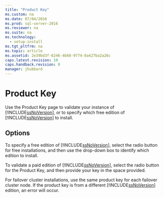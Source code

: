 ```yaml
---
title: "Product Key"
ms.custom: na
ms.date: 07/04/2016
ms.prod: sql-server-2016
ms.reviewer: na
ms.suite: na
ms.technology: 
  - setup-install
ms.tgt_pltfrm: na
ms.topic: article
ms.assetid: 2e39bd3f-6246-4b60-9774-0a427ba2a26c
caps.latest.revision: 10
caps.handback.revision: 0
manager: jhubbard
---
```

# Product Key
Use the Product Key page to validate your instance of [!INCLUDE[ssNoVersion](../../Topics/TopicNameContainA/tokens/ssNoVersion_md.md)], or to specify which free edition of [!INCLUDE[ssNoVersion](../../Topics/TopicNameContainA/tokens/ssNoVersion_md.md)] to install.  
  
## Options  
 To specify a free edition of [!INCLUDE[ssNoVersion](../../Topics/TopicNameContainA/tokens/ssNoVersion_md.md)], select the radio button for free installations, and then use the drop-down box to identify which edition to install.  
  
 To validate a paid edition of [!INCLUDE[ssNoVersion](../../Topics/TopicNameContainA/tokens/ssNoVersion_md.md)], select the radio button for the Product Key, and then provide your key in the space provided.  
  
 For failover cluster installations, use the same product key for each failover cluster node. If the product key is from a different [!INCLUDE[ssNoVersion](../../Topics/TopicNameContainA/tokens/ssNoVersion_md.md)] edition, an error will occur.